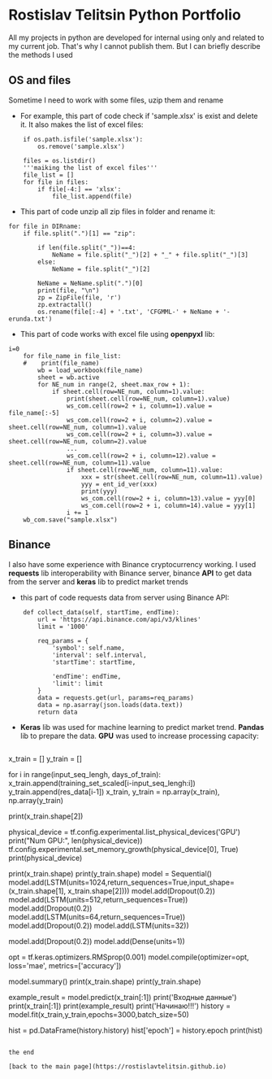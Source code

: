 # Rostislav Telitsin Python Portfolio

All my projects in python are developed for internal using only and related to my current job. That's why I cannot publish them. But I can briefly describe the methods I used

## OS and files

Sometime I need to work with some files, uzip them and rename
- For example, this part of code check if 'sample.xlsx' is exist and delete it. It also makes the list of excel files:
~~~
    if os.path.isfile('sample.xlsx'):
        os.remove('sample.xlsx')

    files = os.listdir()
    '''maiking the list of excel files'''
    file_list = []
    for file in files:
        if file[-4:] == 'xlsx':
            file_list.append(file)
~~~

- This part of code unzip all zip files in folder and rename it:
~~~
for file in DIRname:
    if file.split(".")[1] == "zip":

        if len(file.split("_"))==4:
            NeName = file.split("_")[2] + "_" + file.split("_")[3]
        else:
            NeName = file.split("_")[2]
        
        NeName = NeName.split(".")[0]
        print(file, "\n")
        zp = ZipFile(file, 'r')
        zp.extractall()
        os.rename(file[:-4] + '.txt', 'CFGMML-' + NeName + '-erunda.txt')
~~~        


- This part of code works with excel file using **openpyxl** lib:
~~~ 
i=0
    for file_name in file_list:
    #    print(file_name)
        wb = load_workbook(file_name)
        sheet = wb.active
        for NE_num in range(2, sheet.max_row + 1):
            if sheet.cell(row=NE_num, column=1).value:
                print(sheet.cell(row=NE_num, column=1).value)
                ws_com.cell(row=2 + i, column=1).value = file_name[:-5]
                ws_com.cell(row=2 + i, column=2).value = sheet.cell(row=NE_num, column=1).value
                ws_com.cell(row=2 + i, column=3).value = sheet.cell(row=NE_num, column=2).value
                ...
                ws_com.cell(row=2 + i, column=12).value = sheet.cell(row=NE_num, column=11).value
                if sheet.cell(row=NE_num, column=11).value:
                    xxx = str(sheet.cell(row=NE_num, column=11).value)
                    yyy = ent_id_ver(xxx)
                    print(yyy)
                    ws_com.cell(row=2 + i, column=13).value = yyy[0]
                    ws_com.cell(row=2 + i, column=14).value = yyy[1]
                i += 1
    wb_com.save("sample.xlsx")
~~~ 

## Binance
I also have some experience with Binance cryptocurrency working. I used **requests** lib interoperability with Binance server, binance **API** to get data from the server and **keras** lib to predict market trends

- this part of code requests data from server using Binance API:
~~~
    def collect_data(self, startTime, endTime):
        url = 'https://api.binance.com/api/v3/klines'
        limit = '1000'

        req_params = {
            'symbol': self.name,
            'interval': self.interval,
            'startTime': startTime,

            'endTime': endTime,
            'limit': limit
        }
        data = requests.get(url, params=req_params)
        data = np.asarray(json.loads(data.text))
        return data
~~~

- **Keras** lib was used for machine learning to predict market trend. **Pandas** lib to prepare the data. **GPU** was used to increase processing capacity:
~~~
~~~
x_train = []
y_train = []

for i in range(input_seq_lengh, days_of_train):
    x_train.append(training_set_scaled[i-input_seq_lengh:i])
    y_train.append(res_data[i-1])
x_train, y_train = np.array(x_train), np.array(y_train)

print(x_train.shape[2])

physical_device = tf.config.experimental.list_physical_devices('GPU')
print("Num GPU:", len(physical_device))
tf.config.experimental.set_memory_growth(physical_device[0], True)
print(physical_device)

print(x_train.shape)
print(y_train.shape)
model = Sequential()
model.add(LSTM(units=1024,return_sequences=True,input_shape=(x_train.shape[1], x_train.shape[2])))
model.add(Dropout(0.2))
model.add(LSTM(units=512,return_sequences=True))
model.add(Dropout(0.2))
model.add(LSTM(units=64,return_sequences=True))
model.add(Dropout(0.2))
model.add(LSTM(units=32))

model.add(Dropout(0.2))
model.add(Dense(units=1))

opt = tf.keras.optimizers.RMSprop(0.001)
model.compile(optimizer=opt, loss='mae', metrics=['accuracy'])

model.summary()
print(x_train.shape)
print(y_train.shape)

example_result = model.predict(x_train[:1])
print('Входные данные')
print(x_train[:1])
print(example_result)
print('Начинаю!!!')
history = model.fit(x_train,y_train,epochs=3000,batch_size=50)

hist = pd.DataFrame(history.history)
hist['epoch'] = history.epoch
print(hist)
~~~

the end

[back to the main page](https://rostislavtelitsin.github.io)
